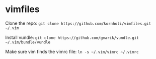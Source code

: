 vimfiles
========

Clone the repo:
`git clone https://github.com/kornholi/vimfiles.git ~/.vim`

Install vundle:
`git clone https://github.com/gmarik/vundle.git ~/.vim/bundle/vundle`

Make sure vim finds the vimrc file:
`ln -s ~/.vim/vimrc ~/.vimrc`
